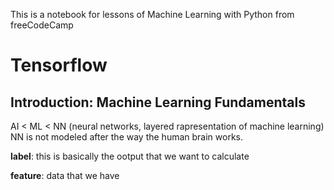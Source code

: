 This is a notebook for lessons of Machine Learning with Python from freeCodeCamp

# Tensorflow

## Introduction: Machine Learning Fundamentals
AI < ML < NN (neural networks, layered rapresentation of machine learning)
NN is not modeled after the way the human brain works.

**label**: this is basically the ootput that we want to calculate

**feature**: data that we have 